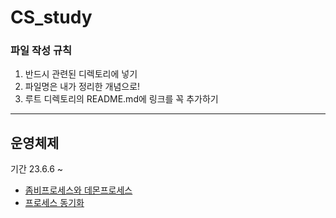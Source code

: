 # CS_study

### 파일 작성 규칙

1. 반드시 관련된 디렉토리에 넣기
2. 파일명은 내가 정리한 개념으로!
3. 루트 디렉토리의 README.md에 링크를 꼭 추가하기

---

## 운영체제

기간 23.6.6 ~ 

- [좀비프로세스와 데몬프로세스](https://github.com/vinitus/CS_study/blob/master/Operation_System/%EC%A2%80%EB%B9%84%ED%94%84%EB%A1%9C%EC%84%B8%EC%8A%A4%EC%99%80%20%EB%8D%B0%EB%AA%AC%ED%94%84%EB%A1%9C%EC%84%B8%EC%8A%A4.md)
- [프로세스 동기화](https://github.com/vinitus/CS_study/blob/master/Operation_System/%ED%94%84%EB%A1%9C%EC%84%B8%EC%8A%A4%20%EB%8F%99%EA%B8%B0%ED%99%94.md)
